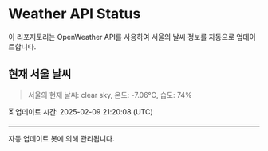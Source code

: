 
# Weather API Status

이 리포지토리는 OpenWeather API를 사용하여 서울의 날씨 정보를 자동으로 업데이트합니다.

## 현재 서울 날씨
> 서울의 현재 날씨: clear sky, 온도: -7.06°C, 습도: 74%

⏳ 업데이트 시간: 2025-02-09 21:20:08 (UTC)

---
자동 업데이트 봇에 의해 관리됩니다.
